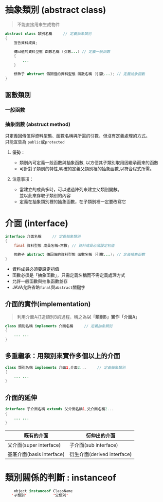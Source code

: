 # 抽象類別 (abstract class)
> 不能直接用來生成物件

```java
abstract class 類別名稱     // 定義抽象類別
{
    宣告資料成員;

    傳回值的資料型態 函數名稱 (引數...) // 定義一般函數
    {
        ...
    }

    修飾子 abstract 傳回值的資料型態 函數名稱 (引數...); // 定義抽象函數
}
``` 

## 函數類別

### 一般函數
### 抽象函數 (abstruct method)
只定義回傳值得資料型態、函數名稱與所需的引數，但沒有定義處理的方式。  
只能宣告為 ```public```或```protected```

1. 優勢：
   * 類別內可定義一般函數與抽象函數, 以方便其子類別取用因繼承而來的函數
   * 可針對子類別的特性,明確的定義父類別裡的抽象函數,以符合程式所需。

2. 注意事項：
   * 當建立的成員多時，可以透過陣列來建立父類別變數。  
      並以此來存取子類別的內容
   * 定義在抽象類別裡的抽象函數，在子類別裡一定要改寫它

# 介面 (interface)

```java
interface 介面名稱     // 定義抽象類別
{
    final 資料型態 成員名稱=常數; // 資料成員必須設定初值

    修飾子 abstract 傳回值的資料型態 函數名稱 (引數...); // 定義抽象函數
}
``` 

* 資料成員必須要設定初值
* 函數必須是「抽象函數」，只需定義名稱而不需定義處理方式
* 允許一般函數與抽象函數並存
* JAVA允許省略```final```與```abstract```關鍵字

## 介面的實作(implementation)
> 利用介面A打造類別B的過程，稱之為**以「類別B」實作「介面A」**
```java
class 類別名稱 implements 介面名稱     // 定義抽象類別
{
    ... ...
}
``` 

## 多重繼承：用類別來實作多個以上的介面
```java
class 類別名稱 implements 介面1,介面2...     // 定義抽象類別
{
    ... ...
}
``` 

## 介面的延伸

```java
interface 子介面名稱 extends 父介面名稱1,父介面名稱2...  
{
    ... ...
}
``` 

|既有的介面|衍伸出的介面|
|---------|-----------|
|父介面(super interface)|子介面(sub interface)|
|基底介面(basis interface)|衍生介面(derived interface)|


# 類別關係的判斷 : instanceof
```java
    object instanceof ClassName
   '子類別'            '父類別'
```